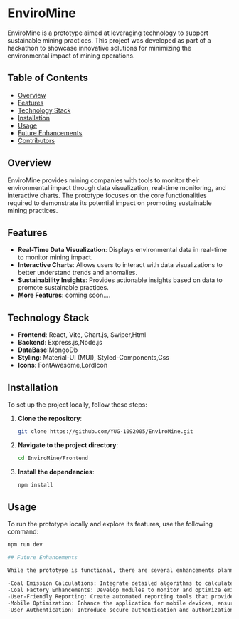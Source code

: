# EnviroMine

EnviroMine is a prototype aimed at leveraging technology to support sustainable mining practices. This project was developed as part of a hackathon to showcase innovative solutions for minimizing the environmental impact of mining operations.

## Table of Contents

- [Overview](#overview)
- [Features](#features)
- [Technology Stack](#technology-stack)
- [Installation](#installation)
- [Usage](#usage)
- [Future Enhancements](#future-enhancements)
- [Contributors](#contributors)

## Overview

EnviroMine provides mining companies with tools to monitor their environmental impact through data visualization, real-time monitoring, and interactive charts. The prototype focuses on the core functionalities required to demonstrate its potential impact on promoting sustainable mining practices.

## Features

- **Real-Time Data Visualization**: Displays environmental data in real-time to monitor mining impact.
- **Interactive Charts**: Allows users to interact with data visualizations to better understand trends and anomalies.
- **Sustainability Insights**: Provides actionable insights based on data to promote sustainable practices.
- **More Features**: coming soon....
  
## Technology Stack

- **Frontend**: React, Vite, Chart.js, Swiper,Html
- **Backend**: Express.js,Node.js
- **DataBase**:MongoDb
- **Styling**: Material-UI (MUI), Styled-Components,Css
- **Icons**: FontAwesome,LordIcon

## Installation

To set up the project locally, follow these steps:

1. **Clone the repository**:

    ```bash
    git clone https://github.com/YUG-1092005/EnviroMine.git
    ```

2. **Navigate to the project directory**:

    ```bash
    cd EnviroMine/Frontend
    ```

3. **Install the dependencies**:

    ```bash
    npm install
    ```

## Usage

To run the prototype locally and explore its features, use the following command:

```bash
npm run dev

## Future Enhancements

While the prototype is functional, there are several enhancements planned for the future:

-Coal Emission Calculations: Integrate detailed algorithms to calculate emissions from various coal types, focusing on factors such as coal quality, burn efficiency, and emission control measures.
-Coal Factory Enhancements: Develop modules to monitor and optimize emissions specifically from coal factories. This includes adding features for factory that helps predictive analytics for emission reduction, and best practices for clean coal technology.
-User-Friendly Reporting: Create automated reporting tools that provide comprehensive insights into emissions data and sustainability metrics, making it easier for stakeholders to understand and act on the information.
-Mobile Optimization: Enhance the application for mobile devices, ensuring a responsive design and intuitive user interface for on-the-go monitoring and management.
-User Authentication: Introduce secure authentication and authorization mechanisms to ensure data privacy and controlled access to sensitive information.



